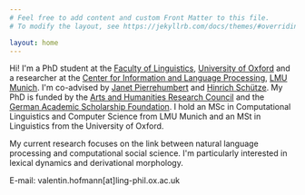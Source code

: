 ```yaml
---
# Feel free to add content and custom Front Matter to this file.
# To modify the layout, see https://jekyllrb.com/docs/themes/#overriding-theme-defaults

layout: home
---
```

Hi! I'm a PhD student at the [Faculty of Linguistics](https://www.ling-phil.ox.ac.uk/), [University of Oxford](https://www.ox.ac.uk/) and 
a researcher at the [Center for Information and Language Processing](https://www.cis.uni-muenchen.de/), 
[LMU Munich](https://www.en.uni-muenchen.de/). I'm co-advised by [Janet Pierrehumbert](https://eng.ox.ac.uk/people/janet-pierrehumbert/) and 
[Hinrich Schütze](https://www.cis.uni-muenchen.de/personen/professoren/schuetze/index.html). My PhD is funded by the [Arts and Humanities Research Council](https://ahrc.ukri.org/) 
and the [German Academic Scholarship Foundation](https://www.studienstiftung.de/en/).
I hold an MSc in Computational Linguistics and Computer Science from LMU Munich and an MSt in Linguistics from the University of Oxford.

My current research focuses on the link between natural language processing and computational social science.
I'm particularly interested in lexical dynamics and derivational morphology.

E-mail: valentin.hofmann[at]ling-phil.ox.ac.uk

